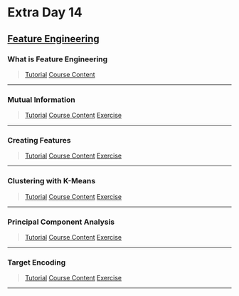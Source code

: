 # Extra Day 14

## [Feature Engineering](https://www.kaggle.com/learn/feature-engineering)

### What is Feature Engineering

> [Tutorial](https://www.kaggle.com/ryanholbrook/what-is-feature-engineering)
> [Course Content](https://github.com/ZacksAmber/Kaggle-30-Days-of-ML/blob/main/Extra-Day-14/concrete-baseline.ipynb)

---

### Mutual Information

> [Tutorial](https://www.kaggle.com/ryanholbrook/mutual-information)
> [Course Content](https://github.com/ZacksAmber/Kaggle-30-Days-of-ML/blob/main/Extra-Day-14/automobile-mutual-information.ipynb)
> [Exercise](https://github.com/ZacksAmber/Kaggle-30-Days-of-ML/blob/main/Extra-Day-14/exercise-mutual-information.ipynb)

---

### Creating Features

> [Tutorial](https://www.kaggle.com/ryanholbrook/creating-features)
> [Course Content](https://github.com/ZacksAmber/Kaggle-30-Days-of-ML/blob/main/Extra-Day-14/creating-features.ipynb)
> [Exercise](https://github.com/ZacksAmber/Kaggle-30-Days-of-ML/blob/main/Extra-Day-14/exercise-creating-features.ipynb)

---


### Clustering with K-Means

> [Tutorial](https://www.kaggle.com/ryanholbrook/clustering-with-k-means)
> [Course Content](https://github.com/ZacksAmber/Kaggle-30-Days-of-ML/blob/main/Extra-Day-14/clustering-with-k-means.ipynb)
> [Exercise](https://github.com/ZacksAmber/Kaggle-30-Days-of-ML/blob/main/Extra-Day-14/exercise-clustering-with-k-means.ipynb)

---


### Principal Component Analysis

> [Tutorial](https://www.kaggle.com/ryanholbrook/principal-component-analysis)
> [Course Content](https://github.com/ZacksAmber/Kaggle-30-Days-of-ML/blob/main/Extra-Day-14/principal-component-analysis.ipynb)
> [Exercise](https://github.com/ZacksAmber/Kaggle-30-Days-of-ML/blob/main/Extra-Day-14/exercise-principal-component-analysis.ipynb)

---


### Target Encoding

> [Tutorial](https://www.kaggle.com/ryanholbrook/target-encoding)
> [Course Content](https://github.com/ZacksAmber/Kaggle-30-Days-of-ML/blob/main/Extra-Day-14/target-encoding.ipynb)
> [Exercise](https://github.com/ZacksAmber/Kaggle-30-Days-of-ML/blob/main/Extra-Day-14/exercise-target-encoding.ipynb)

---
